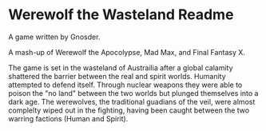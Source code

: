 # Werewolf the Wasteland Readme

A game written by Gnosder.

A mash-up of Werewolf the Apocolypse, Mad Max, and Final Fantasy X.

The game is set in the wasteland of Austrailia after a global calamity shattered the barrier between the real and spirit worlds. Humanity attempted to defend itself. Through nuclear weapons they were able to poison the "no land" between the two worlds but plunged themselves into a dark age. The werewolves, the traditional guadians of the veil, were almost complelty wiped out in the fighting, having been caught between the two warring factions (Human and Spirit).